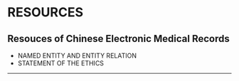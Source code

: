 # RESOURCES

## Resouces of Chinese Electronic Medical Records ##

- NAMED ENTITY AND ENTITY RELATION
- STATEMENT OF THE ETHICS


---
